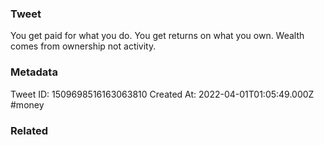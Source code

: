 ### Tweet
You get paid for what you do.
You get returns on what you own.
Wealth comes from ownership not activity.

### Metadata
Tweet ID: 1509698516163063810
Created At: 2022-04-01T01:05:49.000Z
#money 

### Related

